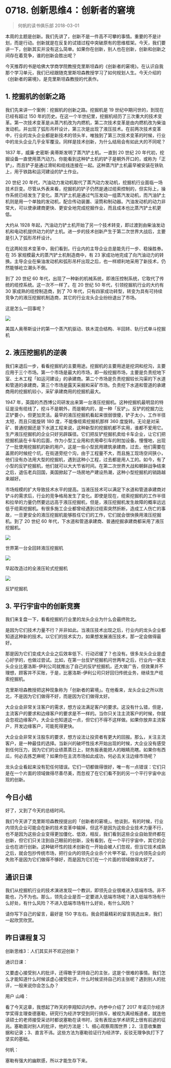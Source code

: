 # 0718. 创新思维4：创新者的窘境
> 何帆的读书俱乐部
2018-03-01

本周的主题是创新。我们先讲了，创新不是一件高不可攀的事情。重要的不是计划，而是行动。创新就是在反复的试错过程中突破原有的思维框架。今天，我们要讲一下，创新其实并没有这么简单。如果你在创新，别人也在创新，创新和创新之间存在着竞争，谁的创新会胜出呢？

今天推荐的书是哈佛大学商学院教授克里斯坦森的《创新者的窘境》。在认识自我那个学习单元，我们已经跟随克里斯坦森教授学习了如何规划人生。今天介绍的《创新者的窘境》，是克里斯坦森教授的代表作。

## 1. 挖掘机的创新之路
我们先来讲一个案例：挖掘机的创新之路。挖掘机是 19 世纪中期问世的，到现在已经有超过 150 年的历史。在这一个半世纪里，挖掘机经历了三次重大的技术变革。第一次技术变革是从蒸汽机改为内燃机，第二次技术变革是由内燃机改为柴油发动机，并出现了弧形吊杆设计，第三次是出现了液压技术。在前两次技术变革中，行业的龙头企业都是新技术的领头羊，唯独到了第三次技术变革的时候，行业中的龙头企业几乎全军覆没。同样是技术创新，为什么结局会有如此大的不同呢？

1837 年，威廉·史密斯·奥蒂斯发明了蒸汽铲土机。一直到 20 世纪 20 年代初，挖掘设备一直使用蒸汽动力。你能看到这种铲土机的铲子是朝外开口的，或称为「正铲」，而且铲子是通过滑轮和缆线连接在一起。这种蒸汽铲土机最早被安装在铁轨上，用于铁路和运河建设的铲土作业。

20 世纪 20 年代，汽油动力发动机取代了蒸汽动力发动机，挖掘机行业面临一场技术巨变。尽管从外表来看，挖掘机的铲子仍然是通过缆索控制的，但实际上，操作系统已经发生了变化。蒸汽铲土机是通过气压发动一组蒸汽发动机，而汽油铲土机则是用一个单独的发动机，配合传动装置、滚筒和制动器。汽油发动机的动力非常大，可以使承建商更快、更安全地完成挖掘作业，而且成本也比蒸汽铲土机更低。

大约从 1928 年起，汽油动力铲土机开始了另一个技术转变，即过渡到由柴油发动机和电动机提供动力的铲土机。进一步的技术创新产生于第二次世界大战后，主要是引入了弧形吊杆设计。

在这两轮技术变革中，我们看到，行业内的主导企业总是能先行一步、稳操胜券。在 35 家规模最大的蒸汽铲土机制造商中，有 23 家成功地完成了向汽油动力的转换。主导企业在柴油发动机和弧形吊杆出现之后，也一样顺利地采用了新技术，仍然能够屹立潮头不倒。

到了 20 世纪 60 年代，出现了一种新的机械系统，即液压控制系统，它取代了传统的缆控系统。这一次不一样了。在 20 世纪 50 年代，引领挖掘机行业的大约有 30 家成熟的缆控制造商，到了 70 年代，只有四家成功转型，转变为具有可持续竞争力的液压挖掘机制造商，其它的行业龙头企业纷纷退出了市场。

这是怎么一回事呢？

![](https://raw.githubusercontent.com/dalong0514/selfstudy/master/图片链接/何帆/2018005.jpg)

美国人奥蒂斯设计的第一个蒸汽机驱动、铁木混合结构、半回转、轨行式单斗挖掘机

## 2. 液压挖掘机的逆袭
我们来退后一步，看看挖掘机的主要用途。挖掘机的主要用途是挖洞和挖沟，主要应用于三个市场。第一个市场是最大的市场，即一般挖掘市场，主要是负责挖地下室、土木工程「如运河建设」的承建商。第二个市场是负责挖掘较长沟渠的下水道和管道的承建商，第三个市场是露天采掘和采矿市场。负责挖下水道和管道的承建商用的挖掘机较小，采矿承建商用的挖掘机最大。

1947 年，英国的杰西博公司研发出来第一台液压挖掘机。这种挖掘机最明显的特征是没有缆线了，挖斗不是朝外，而是朝内的，是一种「反铲」。反铲的挖掘力比正铲要小，但更加灵活。最早的液压挖掘机看起来很弱很傻，铲子太小，工作半径太短，而且只能旋转 180 度，不能像缆索挖掘机那样 360 度旋转。无论是对采矿、普通挖掘还是下水道工程来说，这种新型的挖掘机都不实用，谁都不爱用它。
生产液压挖掘机的企业只好另辟蹊径。它们把反铲挖掘机卖给卡车企业，让它们把挖掘机装在卡车的后面，作为小型工业用和农用牵引车的附加设备。慢慢地，出现了一批使用挖掘机的新的用户。这是一些小型民用建筑承建商，过去，他们需要在盖房的时候挖个坑，在街道旁挖个沟，由于工程量不大，而且施工现场空间狭小，他们没有办法用大型的挖掘机，遇到这种小工程，过去都是用人工的。如今，有了小型的反铲挖掘机，他们就可以大大节省时间。在第二次世界大战和朝鲜战争结束之后，退伍老兵回国，美国掀起了一场房地产建设热潮，这种小型挖掘机的销路越来越好。

市场规模的扩大导致技术水平的提高。当液压技术可以满足下水道和管道承建商对铲斗的需求后，行业的竞争格局发生了变化。即使是现在，缆索挖掘机的工作半径和拉举的力量仍然要远远高于液压挖掘机，但是，液压挖掘机发生故障的概率远远低于缆索挖掘机。有很多施工企业都曾经遇到过缆索突然折断，造成工人伤亡的事故，一旦更安全的液压挖掘机能够胜任它们的工作，它们就会很快换用液压挖掘机。到了 20 世纪 60 年代，下水道和管道承建商、普通挖掘承建商都采用了液压挖掘机。

![](https://raw.githubusercontent.com/dalong0514/selfstudy/master/图片链接/何帆/2018005.jpg)

世界第一台全回转液压挖掘机

![](https://raw.githubusercontent.com/dalong0514/selfstudy/master/图片链接/何帆/2018006.jpg)

早起改造过的全液压轮式挖掘机

![](https://raw.githubusercontent.com/dalong0514/selfstudy/master/图片链接/何帆/2018007.jpg)

反铲挖掘机

## 3. 平行宇宙中的创新竞赛
我们来复盘一下，看看挖掘机行业里的龙头企业为什么会最终败北。

是因为它们技术力量不行？并非如此。当液压技术出现之后，行业内的龙头企业都知道这种新的技术。以它们的技术实力，如果想发展液压技术，那一定会做得最好。

那是因为它们变成大企业之后效率低下、行动迟缓了？也没有。很多龙头企业是虚心好学的，也做过尝试。比如，在第一台反铲挖掘机问世两年之后，行业内一家龙头企业比塞洛斯-伊利公司就推出了自己的反铲挖掘机，还大做广告，但效果并不理想，顾客并不买账，于是，比塞洛斯-伊利公司只好回归传统业务，继续生产缆索挖掘机。

克里斯坦森教授把这种现象称为「创新者的窘境」。在他看来，龙头企业之所以败北，不是因为它们做得不好，而是因为它们做得太好。

大企业会非常关注客户的需求，想方设法满足客户的要求。这没有什么错，但是，主流客户的要求和边缘客户的要求是不一样的。当你只关注主流客户的时候，你就会忽视边缘客户。大企业也知道这一点，但它们不得不这样做。如果你放弃主流客户，开发边缘客户，可能死得更快。

大企业会非常关注股东的要求，想方设法让投资者有更大的回报。那么，关注主流客户，是一种最佳的选择。当新兴的破坏性技术开始出现的时候，大企业没有感受到任何压力，因为它们的业绩蒸蒸日上，财务报表能把人的眼睛亮瞎。如果你有西瓜，何必去拣芝麻呢？如果你在主流市场如此成功，何必去关注边缘市场呢？

龙头企业看起来没有犯任何错误。它们一切都做得很好，唯一有一点错误：它们只是在一个片面的领域做得尽善尽美，而忽视了在它们看不到的另一个平行宇宙中出现的创新。

## 今日小结
好了，又到了今天的总结时间。

我们今天讲了克里斯坦森教授提出的「创新者的窘境」。他谈到，有的时候，行业内领先企业可能会在新的技术变革中输掉，但这不是因为这些企业技术力量不行，也不是因为这些企业变得更加僵化、低效，相反，我们看到这些企业自始至终都在创新，但它们只关注到自己眼前的创新，没有看到，在一个平行宇宙中，其它的企业也在进行创新。这种破坏性的技术创新在一开始会被人们忽视，但当它技术成熟之后，就会包抄传统市场，把行业内的领先企业杀个片甲不留。行业内领先企业的失败不是因为它们做得不够好，而是因为它们在一个片面的领域做得太好了。

## 通识日课
我们从挖掘机行业的技术演进发现一个教训，即领先企业很难进入低端市场。非不能也，乃不为也。那么，领先企业是否一定要进入低端市场呢？进入低端市场有什么好处，有什么风险？不进入低端市场有什么好处，有什么风险？

请你写下自己的留言，最好是 150 字左右。我会把最精彩的留言挑选出来，我们一起欣赏欣赏。

## 昨日课程复习
创新思维3：人们其实并不欢迎创新？

通识日课：

又要虚心接受别人的批评，还得敢于坚持自己的主张，这是个很难的事情。我们怎么才能知道什么时候该虚心接受批评，什么时候坚持自己的主张呢？遇到别人的批评，一般来说你会怎么办？

用户 山峰：

看了今天这章，我想起了昨天的李翔知识内参。内参中介绍了 2017 年诺贝尔经济学奖得主理查德塞勒，研究行为经济学受到同行排斥，被视为离经叛道者，就连他读硕士的老师接受采访时都说塞勒在读书时，没有表现出学术研究上很有前途的征兆。塞勒面对别人的批评，他的方法是：1、细心观察周围世界；2、注意收集数据和记录；3、直言不讳。这些方法为塞勒验证行为经济学，反驳无理争执打下了坚实的基础。

何帆：

塞勒有强大的幽默感，所以才能生存下来。


